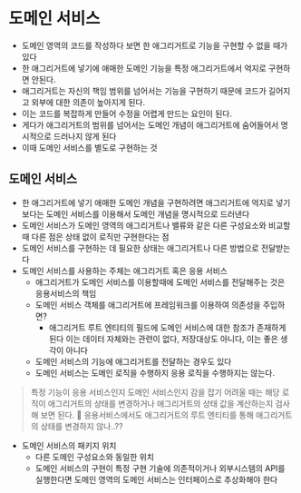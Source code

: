 # 도메인 서비스
- 도메인 영역의 코드를 작성하다 보면 한 애그리거트로 기능을 구현할 수 없을 때가 있다
- 한 애그리거트에 넣기에 애매한 도메인 기능을 특정 애그리거트에서 억지로 구현하면 안된다.
- 애그리거트는 자신의 책임 범위를 넘어서는 기능을 구현하기 때문에 코드가 길어지고 외부에 대한 의존이 높아지게 된다.
- 이는 코드를 복잡하게 만들어 수정을 어렵게 만드는 요인이 된다.
- 게다가 애그리거트의 범위를 넘어서는 도메인 개념이 애그리거트에 숨어들어서 명시적으로 드러나지 않게 된다
- 이때 도메인 서비스를 별도로 구현하는 것

## 도메인 서비스
- 한 애그리거트에 넣기 애매한 도메인 개념을 구현하려면 애그리거트에 억지로 넣기보다는 도메인 서비스를 이용해서 도메인 개념을 명시적으로 드러낸다
- 도메인 서비스가 도메인 영역의 애그리거트나 밸류와 같은 다른 구성요소와 비교할 때 다른 점은 상태 없이 로직만 구현한다는 점
- 도메인 서비스를 구현하는 데 필요한 상태는 애그리거트나 다른 방법으로 전달받는다
- 도메인 서비스를 사용하는 주체는 애그리거트 혹은 응용 서비스
    - 애그리거트가 도메인 서비스를 이용할때에 도메인 서비스를 전달해주는 것은 응용서비스의 책임
    - 도메인 서비스 객체를 애그리거트에 프레임워크를 이용하여 의존성을 주입하면?
        - 애그리거트 루트 엔티티의 필드에 도메인 서비스에 대한 참조가 존재하게 된다 이는 데이터 자체와는 관련이 없다, 저장대상도 아니다, 이는 좋은 생각이 아니다
    - 도메인 서비스의 기능에 애그리거트를 전달하는 경우도 있다
    - 도메인 서비스는 도메인 로직을 수행하지 응용 로직을 수행하지는 않는다.

> 특정 기능이 응용 서비스인지 도메인 서비스인지 감을 잡기 어려울 때는 해당 로직이 애그리거트의 상태를 변경하거나 애그리거트의 상태 값을 계산하는지 검사해 보면 된다. 🤔 응용서비스에서도 애그리거트의 루트 엔티티를 통해 애그리거트의 상태를 변경하지 않나..??

- 도메인 서비스의 패키지 위치
    - 다른 도메인 구성요소와 동일한 위치
    - 도메인 서비스의 구현이 특정 구현 기술에 의존적이거나 외부시스템의 API를 실행한다면 도메인 영역의 도메인 서비스는 인터페이스로 추상화해야 한다
    